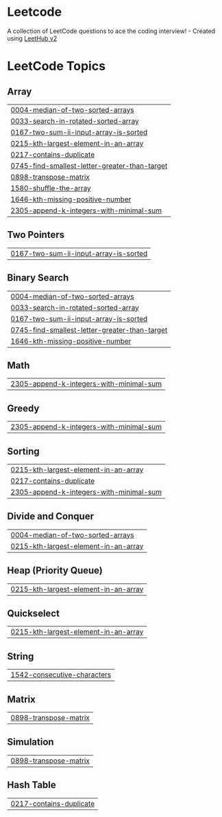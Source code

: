 # Leetcode
A collection of LeetCode questions to ace the coding interview! - Created using [LeetHub v2](https://github.com/arunbhardwaj/LeetHub-2.0)

<!---LeetCode Topics Start-->
# LeetCode Topics
## Array
|  |
| ------- |
| [0004-median-of-two-sorted-arrays](https://github.com/sys32805/Leetcode/tree/master/0004-median-of-two-sorted-arrays) |
| [0033-search-in-rotated-sorted-array](https://github.com/sys32805/Leetcode/tree/master/0033-search-in-rotated-sorted-array) |
| [0167-two-sum-ii-input-array-is-sorted](https://github.com/sys32805/Leetcode/tree/master/0167-two-sum-ii-input-array-is-sorted) |
| [0215-kth-largest-element-in-an-array](https://github.com/sys32805/Leetcode/tree/master/0215-kth-largest-element-in-an-array) |
| [0217-contains-duplicate](https://github.com/sys32805/Leetcode/tree/master/0217-contains-duplicate) |
| [0745-find-smallest-letter-greater-than-target](https://github.com/sys32805/Leetcode/tree/master/0745-find-smallest-letter-greater-than-target) |
| [0898-transpose-matrix](https://github.com/sys32805/Leetcode/tree/master/0898-transpose-matrix) |
| [1580-shuffle-the-array](https://github.com/sys32805/Leetcode/tree/master/1580-shuffle-the-array) |
| [1646-kth-missing-positive-number](https://github.com/sys32805/Leetcode/tree/master/1646-kth-missing-positive-number) |
| [2305-append-k-integers-with-minimal-sum](https://github.com/sys32805/Leetcode/tree/master/2305-append-k-integers-with-minimal-sum) |
## Two Pointers
|  |
| ------- |
| [0167-two-sum-ii-input-array-is-sorted](https://github.com/sys32805/Leetcode/tree/master/0167-two-sum-ii-input-array-is-sorted) |
## Binary Search
|  |
| ------- |
| [0004-median-of-two-sorted-arrays](https://github.com/sys32805/Leetcode/tree/master/0004-median-of-two-sorted-arrays) |
| [0033-search-in-rotated-sorted-array](https://github.com/sys32805/Leetcode/tree/master/0033-search-in-rotated-sorted-array) |
| [0167-two-sum-ii-input-array-is-sorted](https://github.com/sys32805/Leetcode/tree/master/0167-two-sum-ii-input-array-is-sorted) |
| [0745-find-smallest-letter-greater-than-target](https://github.com/sys32805/Leetcode/tree/master/0745-find-smallest-letter-greater-than-target) |
| [1646-kth-missing-positive-number](https://github.com/sys32805/Leetcode/tree/master/1646-kth-missing-positive-number) |
## Math
|  |
| ------- |
| [2305-append-k-integers-with-minimal-sum](https://github.com/sys32805/Leetcode/tree/master/2305-append-k-integers-with-minimal-sum) |
## Greedy
|  |
| ------- |
| [2305-append-k-integers-with-minimal-sum](https://github.com/sys32805/Leetcode/tree/master/2305-append-k-integers-with-minimal-sum) |
## Sorting
|  |
| ------- |
| [0215-kth-largest-element-in-an-array](https://github.com/sys32805/Leetcode/tree/master/0215-kth-largest-element-in-an-array) |
| [0217-contains-duplicate](https://github.com/sys32805/Leetcode/tree/master/0217-contains-duplicate) |
| [2305-append-k-integers-with-minimal-sum](https://github.com/sys32805/Leetcode/tree/master/2305-append-k-integers-with-minimal-sum) |
## Divide and Conquer
|  |
| ------- |
| [0004-median-of-two-sorted-arrays](https://github.com/sys32805/Leetcode/tree/master/0004-median-of-two-sorted-arrays) |
| [0215-kth-largest-element-in-an-array](https://github.com/sys32805/Leetcode/tree/master/0215-kth-largest-element-in-an-array) |
## Heap (Priority Queue)
|  |
| ------- |
| [0215-kth-largest-element-in-an-array](https://github.com/sys32805/Leetcode/tree/master/0215-kth-largest-element-in-an-array) |
## Quickselect
|  |
| ------- |
| [0215-kth-largest-element-in-an-array](https://github.com/sys32805/Leetcode/tree/master/0215-kth-largest-element-in-an-array) |
## String
|  |
| ------- |
| [1542-consecutive-characters](https://github.com/sys32805/Leetcode/tree/master/1542-consecutive-characters) |
## Matrix
|  |
| ------- |
| [0898-transpose-matrix](https://github.com/sys32805/Leetcode/tree/master/0898-transpose-matrix) |
## Simulation
|  |
| ------- |
| [0898-transpose-matrix](https://github.com/sys32805/Leetcode/tree/master/0898-transpose-matrix) |
## Hash Table
|  |
| ------- |
| [0217-contains-duplicate](https://github.com/sys32805/Leetcode/tree/master/0217-contains-duplicate) |
<!---LeetCode Topics End-->